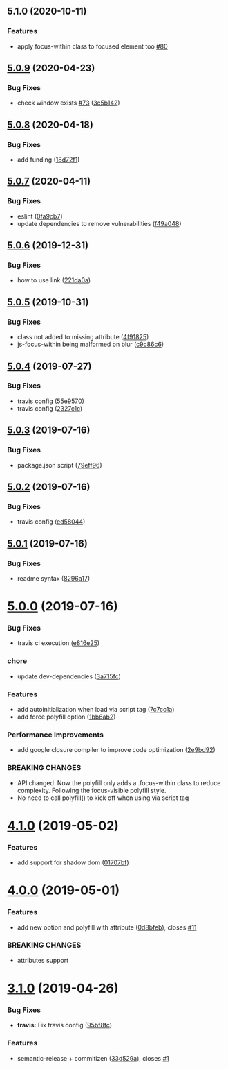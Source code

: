 ## 5.1.0 (2020-10-11)


### Features

* apply focus-within class to focused element too [#80](https://github.com/matteobad/focus-within-polyfill/issues/80)

## [5.0.9](https://github.com/matteobad/focus-within-polyfill/compare/v5.0.8...v5.0.9) (2020-04-23)


### Bug Fixes

* check window exists [#73](https://github.com/matteobad/focus-within-polyfill/issues/73) ([3c5b142](https://github.com/matteobad/focus-within-polyfill/commit/3c5b1427c40c8d511c7b3bd4bef43d20d8d35b22))

## [5.0.8](https://github.com/matteobad/focus-within-polyfill/compare/v5.0.7...v5.0.8) (2020-04-18)


### Bug Fixes

* add funding ([18d72f1](https://github.com/matteobad/focus-within-polyfill/commit/18d72f18c22377a35fac3756f1315e230b5639ba))

## [5.0.7](https://github.com/matteobad/focus-within-polyfill/compare/v5.0.6...v5.0.7) (2020-04-11)


### Bug Fixes

* eslint ([0fa9cb7](https://github.com/matteobad/focus-within-polyfill/commit/0fa9cb707e04b2787c2489c19068fff05e36e887))
* update dependencies to remove vulnerabilities ([f49a048](https://github.com/matteobad/focus-within-polyfill/commit/f49a048fdd07fa0befa9ca9855fa5d3ac384df49))

## [5.0.6](https://github.com/matteobad/focus-within-polyfill/compare/v5.0.5...v5.0.6) (2019-12-31)


### Bug Fixes

* how to use link ([221da0a](https://github.com/matteobad/focus-within-polyfill/commit/221da0a))

## [5.0.5](https://github.com/matteobad/focus-within-polyfill/compare/v5.0.4...v5.0.5) (2019-10-31)


### Bug Fixes

* class not added to missing attribute ([4f91825](https://github.com/matteobad/focus-within-polyfill/commit/4f91825))
* js-focus-within being malformed on blur ([c9c86c6](https://github.com/matteobad/focus-within-polyfill/commit/c9c86c6))

## [5.0.4](https://github.com/matteobad/focus-within-polyfill/compare/v5.0.3...v5.0.4) (2019-07-27)


### Bug Fixes

* travis config ([55e9570](https://github.com/matteobad/focus-within-polyfill/commit/55e9570))
* travis config ([2327c1c](https://github.com/matteobad/focus-within-polyfill/commit/2327c1c))

## [5.0.3](https://github.com/matteobad/focus-within-polyfill/compare/v5.0.2...v5.0.3) (2019-07-16)


### Bug Fixes

* package.json script ([79eff96](https://github.com/matteobad/focus-within-polyfill/commit/79eff96))

## [5.0.2](https://github.com/matteobad/focus-within-polyfill/compare/v5.0.1...v5.0.2) (2019-07-16)


### Bug Fixes

* travis config ([ed58044](https://github.com/matteobad/focus-within-polyfill/commit/ed58044))

## [5.0.1](https://github.com/matteobad/focus-within-polyfill/compare/v5.0.0...v5.0.1) (2019-07-16)


### Bug Fixes

* readme syntax ([8296a17](https://github.com/matteobad/focus-within-polyfill/commit/8296a17))

# [5.0.0](https://github.com/matteobad/focus-within-polyfill/compare/v4.1.0...v5.0.0) (2019-07-16)


### Bug Fixes

* travis ci execution ([e816e25](https://github.com/matteobad/focus-within-polyfill/commit/e816e25))


### chore

* update dev-dependencies ([3a715fc](https://github.com/matteobad/focus-within-polyfill/commit/3a715fc))


### Features

* add autoinitialization when load via script tag ([7c7cc1a](https://github.com/matteobad/focus-within-polyfill/commit/7c7cc1a))
* add force polyfill option ([1bb6ab2](https://github.com/matteobad/focus-within-polyfill/commit/1bb6ab2))


### Performance Improvements

* add google closure compiler to improve code optimization ([2e9bd92](https://github.com/matteobad/focus-within-polyfill/commit/2e9bd92))


### BREAKING CHANGES

* API changed. Now the polyfill only adds a .focus-within class to reduce complexity.
Following the focus-visible polyfill style.
* No need to call polyfill() to kick off when using via script tag

# [4.1.0](https://github.com/matteobad/focus-within-polyfill/compare/v4.0.0...v4.1.0) (2019-05-02)


### Features

* add support for shadow dom ([01707bf](https://github.com/matteobad/focus-within-polyfill/commit/01707bf))

# [4.0.0](https://github.com/matteobad/focus-within-polyfill/compare/v3.1.0...v4.0.0) (2019-05-01)


### Features

* add new option and polyfill with attribute ([0d8bfeb](https://github.com/matteobad/focus-within-polyfill/commit/0d8bfeb)), closes [#11](https://github.com/matteobad/focus-within-polyfill/issues/11)


### BREAKING CHANGES

* attributes support

# [3.1.0](https://github.com/matteobad/focus-within-polyfill/compare/v3.0.1...v3.1.0) (2019-04-26)


### Bug Fixes

* **travis:** Fix travis config ([95bf8fc](https://github.com/matteobad/focus-within-polyfill/commit/95bf8fc))


### Features

* semantic-release + commitizen ([33d529a](https://github.com/matteobad/focus-within-polyfill/commit/33d529a)), closes [#1](https://github.com/matteobad/focus-within-polyfill/issues/1)
